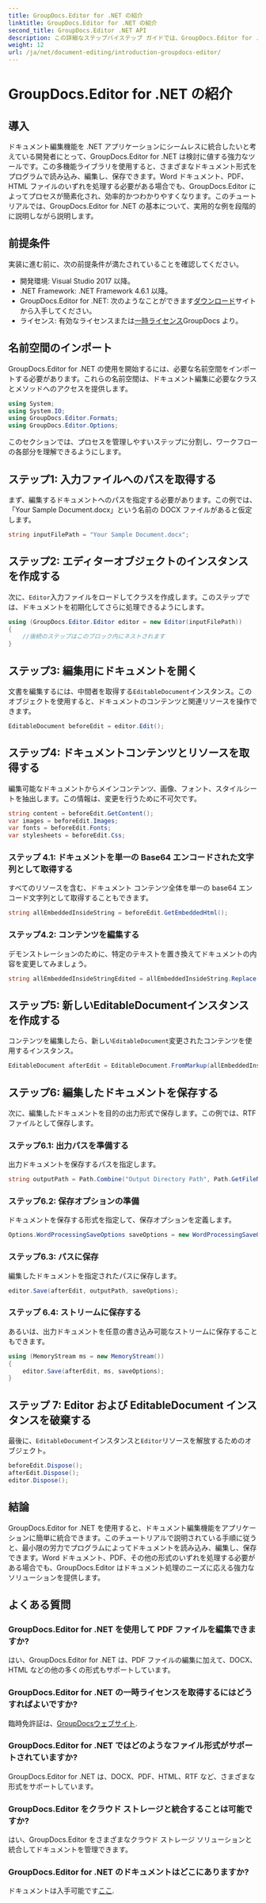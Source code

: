 ```yaml
---
title: GroupDocs.Editor for .NET の紹介
linktitle: GroupDocs.Editor for .NET の紹介
second_title: GroupDocs.Editor .NET API
description: この詳細なステップバイステップ ガイドでは、GroupDocs.Editor for .NET を使用してプログラムでドキュメントを編集する方法を学習します。
weight: 12
url: /ja/net/document-editing/introduction-groupdocs-editor/
---
```


# GroupDocs.Editor for .NET の紹介

## 導入 
ドキュメント編集機能を .NET アプリケーションにシームレスに統合したいと考えている開発者にとって、GroupDocs.Editor for .NET は検討に値する強力なツールです。この多機能ライブラリを使用すると、さまざまなドキュメント形式をプログラムで読み込み、編集し、保存できます。Word ドキュメント、PDF、HTML ファイルのいずれを処理する必要がある場合でも、GroupDocs.Editor によってプロセスが簡素化され、効率的かつわかりやすくなります。このチュートリアルでは、GroupDocs.Editor for .NET の基本について、実用的な例を段階的に説明しながら説明します。
## 前提条件
実装に進む前に、次の前提条件が満たされていることを確認してください。
- 開発環境: Visual Studio 2017 以降。
- .NET Framework: .NET Framework 4.6.1 以降。
-  GroupDocs.Editor for .NET: 次のようなことができます[ダウンロード](https://releases.groupdocs.com/editor/net/)サイトから入手してください。
- ライセンス: 有効なライセンスまたは[一時ライセンス](https://purchase.groupdocs.com/temporary-license/)GroupDocs より。
## 名前空間のインポート
GroupDocs.Editor for .NET の使用を開始するには、必要な名前空間をインポートする必要があります。これらの名前空間は、ドキュメント編集に必要なクラスとメソッドへのアクセスを提供します。
```csharp
using System;
using System.IO;
using GroupDocs.Editor.Formats;
using GroupDocs.Editor.Options;
```

このセクションでは、プロセスを管理しやすいステップに分割し、ワークフローの各部分を理解できるようにします。
## ステップ1: 入力ファイルへのパスを取得する
まず、編集するドキュメントへのパスを指定する必要があります。この例では、「Your Sample Document.docx」という名前の DOCX ファイルがあると仮定します。
```csharp
string inputFilePath = "Your Sample Document.docx";
```
## ステップ2: エディターオブジェクトのインスタンスを作成する
次に、`Editor`入力ファイルをロードしてクラスを作成します。このステップでは、ドキュメントを初期化してさらに処理できるようにします。
```csharp
using (GroupDocs.Editor.Editor editor = new Editor(inputFilePath))
{
    //後続のステップはこのブロック内にネストされます
}
```
## ステップ3: 編集用にドキュメントを開く
文書を編集するには、中間者を取得する`EditableDocument`インスタンス。このオブジェクトを使用すると、ドキュメントのコンテンツと関連リソースを操作できます。
```csharp
EditableDocument beforeEdit = editor.Edit();
```
## ステップ4: ドキュメントコンテンツとリソースを取得する
編集可能なドキュメントからメインコンテンツ、画像、フォント、スタイルシートを抽出します。この情報は、変更を行うために不可欠です。
```csharp
string content = beforeEdit.GetContent();
var images = beforeEdit.Images;
var fonts = beforeEdit.Fonts;
var stylesheets = beforeEdit.Css;
```
### ステップ 4.1: ドキュメントを単一の Base64 エンコードされた文字列として取得する
すべてのリソースを含む、ドキュメント コンテンツ全体を単一の base64 エンコード文字列として取得することもできます。
```csharp
string allEmbeddedInsideString = beforeEdit.GetEmbeddedHtml();
```
### ステップ4.2: コンテンツを編集する
デモンストレーションのために、特定のテキストを置き換えてドキュメントの内容を変更してみましょう。
```csharp
string allEmbeddedInsideStringEdited = allEmbeddedInsideString.Replace("Subtitle", "Edited subtitle");
```
## ステップ5: 新しいEditableDocumentインスタンスを作成する
コンテンツを編集したら、新しい`EditableDocument`変更されたコンテンツを使用するインスタンス。
```csharp
EditableDocument afterEdit = EditableDocument.FromMarkup(allEmbeddedInsideStringEdited, null);
```
## ステップ6: 編集したドキュメントを保存する
次に、編集したドキュメントを目的の出力形式で保存します。この例では、RTF ファイルとして保存します。
### ステップ6.1: 出力パスを準備する
出力ドキュメントを保存するパスを指定します。
```csharp
string outputPath = Path.Combine("Output Directory Path", Path.GetFileNameWithoutExtension(inputFilePath) + ".rtf");
```
### ステップ6.2: 保存オプションの準備
ドキュメントを保存する形式を指定して、保存オプションを定義します。
```csharp
Options.WordProcessingSaveOptions saveOptions = new WordProcessingSaveOptions(WordProcessingFormats.Rtf);
```
### ステップ6.3: パスに保存
編集したドキュメントを指定されたパスに保存します。
```csharp
editor.Save(afterEdit, outputPath, saveOptions);
```
### ステップ 6.4: ストリームに保存する
あるいは、出力ドキュメントを任意の書き込み可能なストリームに保存することもできます。
```csharp
using (MemoryStream ms = new MemoryStream())
{
    editor.Save(afterEdit, ms, saveOptions);
}
```
## ステップ 7: Editor および EditableDocument インスタンスを破棄する
最後に、`EditableDocument`インスタンスと`Editor`リソースを解放するためのオブジェクト。
```csharp
beforeEdit.Dispose();
afterEdit.Dispose();
editor.Dispose();
```

## 結論
GroupDocs.Editor for .NET を使用すると、ドキュメント編集機能をアプリケーションに簡単に統合できます。このチュートリアルで説明されている手順に従うと、最小限の労力でプログラムによってドキュメントを読み込み、編集し、保存できます。Word ドキュメント、PDF、その他の形式のいずれを処理する必要がある場合でも、GroupDocs.Editor はドキュメント処理のニーズに応える強力なソリューションを提供します。
## よくある質問
### GroupDocs.Editor for .NET を使用して PDF ファイルを編集できますか?
はい、GroupDocs.Editor for .NET は、PDF ファイルの編集に加えて、DOCX、HTML などの他の多くの形式もサポートしています。
### GroupDocs.Editor for .NET の一時ライセンスを取得するにはどうすればよいですか?
臨時免許証は、[GroupDocsウェブサイト](https://purchase.groupdocs.com/temporary-license/).
### GroupDocs.Editor for .NET ではどのようなファイル形式がサポートされていますか?
GroupDocs.Editor for .NET は、DOCX、PDF、HTML、RTF など、さまざまな形式をサポートしています。
### GroupDocs.Editor をクラウド ストレージと統合することは可能ですか?
はい、GroupDocs.Editor をさまざまなクラウド ストレージ ソリューションと統合してドキュメントを管理できます。
### GroupDocs.Editor for .NET のドキュメントはどこにありますか?
ドキュメントは入手可能です[ここ](https://tutorials.groupdocs.com/editor/net/).